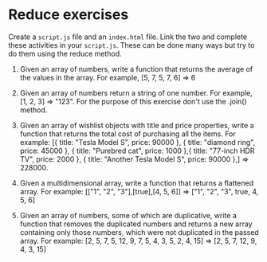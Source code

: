 # Reduce exercises
Create a `script.js` file and an `index.html` file. Link the two and complete these activities in your `script.js`. These can be done many ways but try to do them using the reduce method.

1. Given an array of numbers, write a function that returns the average of the values in the array. For example, [5, 7, 5, 7, 6] => 6

2. Given an array of numbers return a string of one number. For example, [1, 2, 3] => "123". For the purpose of this exercise don't use the .join() method.

3. Given an array of wishlist objects with title and price properties, write a function that returns the total cost of purchasing all the items. For example: [{ title: "Tesla Model S", price: 90000 }, { title: "diamond ring", price: 45000 }, { title: "Purebred cat", price: 1000 },{ title: "77-inch HDR TV", price: 2000 }, { title: "Another Tesla Model S", price: 90000 },] => 228000.

4. Given a multidimensional array, write a function that returns a flattened array. For example: [["1", "2", "3"],[true],[4, 5, 6]] => ["1", "2", "3", true, 4, 5, 6]

5. Given an array of numbers, some of which are duplicative, write a function that removes the duplicated numbers and returns a new array containing only those numbers, which were not duplicated in the passed array. For example: [2, 5, 7, 5, 12, 9, 7, 5, 4, 3, 5, 2, 4, 15] => [2, 5, 7, 12, 9, 4, 3, 15]